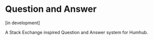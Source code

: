 Question and Answer
========
[in development]

A Stack Exchange inspired Question and Answer system for Humhub. 
